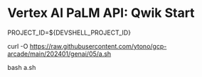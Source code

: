 # Vertex AI PaLM API: Qwik Start

PROJECT_ID=${DEVSHELL_PROJECT_ID}

curl -O https://raw.githubusercontent.com/ytono/gcp-arcade/main/202401/genai/05/a.sh

bash a.sh

